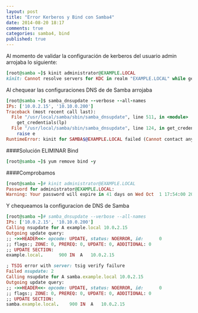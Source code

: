 ```yaml
---
layout: post
title: "Error Kerberos y Bind con Samba4"
date: 2014-08-20 18:17
comments: true
categories: samba4, bind  
published: true
---
```

Al momento de validar la configuración de kerberos del usuario admin arrojaba lo siguiente:

```ruby
[root@samba ~]$ kinit administrator@EXAMPLE.LOCAL
kinit: Cannot resolve servers for KDC in realm "EXAMPLE.LOCAL" while getting initial credentials
```
Al chequear las configuraciones DNS de de Samba arrojaba 
```ruby
[root@samba ~]$ samba_dnsupdate --verbose --all-names
IPs: ['10.0.2.15', '10.10.0.200']
Traceback (most recent call last):
  File "/usr/local/samba/sbin/samba_dnsupdate", line 511, in <module>
    get_credentials(lp)
  File "/usr/local/samba/sbin/samba_dnsupdate", line 124, in get_credentials
    raise e
RuntimeError: kinit for SAMBA$@EXAMPLE.LOCAL failed (Cannot contact any KDC for requested realm)
```

####Solución ELIMINAR Bind
```ruby
[root@samba ~]$ yum remove bind -y
```
####Comprobamos
```ruby
[root@samba ~]# kinit administrator@EXAMPLE.LOCAL
Password for administrator@EXAMPLE.LOCAL: 
Warning: Your password will expire in 41 days on Wed Oct  1 17:54:00 2014
```
Y chequeamos la configuracion de DNS de Samba
```ruby
[root@samba ~]# samba_dnsupdate --verbose --all-names
IPs: ['10.0.2.15', '10.10.0.200']
Calling nsupdate for A example.local 10.0.2.15
Outgoing update query:
;; ->>HEADER<<- opcode: UPDATE, status: NOERROR, id:      0
;; flags:; ZONE: 0, PREREQ: 0, UPDATE: 0, ADDITIONAL: 0
;; UPDATE SECTION:
example.local.		900	IN	A	10.0.2.15

; TSIG error with server: tsig verify failure
Failed nsupdate: 2
Calling nsupdate for A samba.example.local 10.0.2.15
Outgoing update query:
;; ->>HEADER<<- opcode: UPDATE, status: NOERROR, id:      0
;; flags:; ZONE: 0, PREREQ: 0, UPDATE: 0, ADDITIONAL: 0
;; UPDATE SECTION:
samba.example.local.	900	IN	A	10.0.2.15
```




